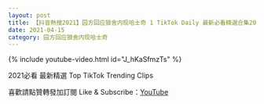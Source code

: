 ```yaml
---
layout: post
title: 【抖音熱搜2021】园方回应狼舍内现哈士奇 1 TikTok Daily 最新必看精選合集2021 04 15
date: 2021-04-15
category: 园方回应狼舍内现哈士奇
---
```


{% include youtube-video.html id="J_hKaSfmzTs" %}

2021必看 最新精選 Top TikTok Trending Clips

喜歡請點贊轉發加訂閱 Like & Subscribe：[YouTube](https://www.youtube.com/channel/UCAoR7VcanIPd04uEq_GIylA/videos)

